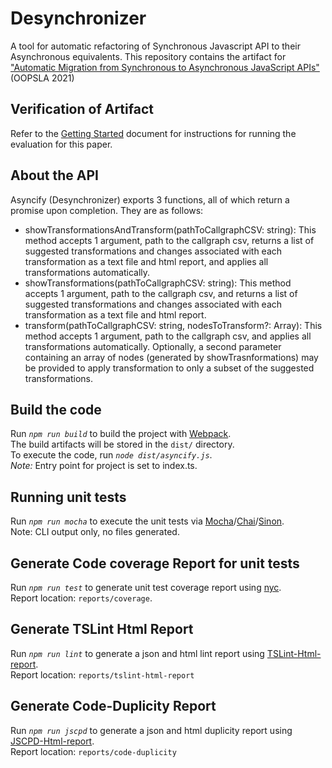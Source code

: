 
# Desynchronizer 

A tool for automatic refactoring of Synchronous Javascript API to their Asynchronous equivalents.
This repository contains the artifact for ["Automatic Migration from Synchronous to Asynchronous JavaScript APIs"](https://doi.org/10.1145/3485537) (OOPSLA 2021)

## Verification of Artifact

Refer to the [Getting Started](./GettingStarted.md) document for instructions for running the evaluation for this paper.

## About the API

Asyncify (Desynchronizer) exports 3 functions, all of which return a promise upon completion.
They are as follows:
- showTransformationsAndTransform(pathToCallgraphCSV: string): This method accepts 1 argument, path to the callgraph csv, returns a list of suggested transformations and changes associated with each transformation as a text file and html report, and applies all transformations automatically. 
- showTransformations(pathToCallgraphCSV: string): This method accepts 1 argument, path to the callgraph csv, and returns a list of suggested transformations and changes associated with each transformation as a text file and html report.
- transform(pathToCallgraphCSV: string, nodesToTransform?: Array<string>): This method accepts 1 argument, path to the callgraph csv, and applies all transformations automatically. Optionally, a second parameter containing an array of nodes (generated by showTrasnformations) may be provided to apply transformation to only a subset of the suggested transformations.

## Build the code

Run *`npm run build`* to build the project with [Webpack](https://webpack.js.org/).  
The build artifacts will be stored in the `dist/` directory.  
To execute the code, run *`node dist/asyncify.js`*.  
*Note:* Entry point for project is set to index.ts.

## Running unit tests

Run *`npm run mocha`* to execute the unit tests via [Mocha](https://mochajs.org/)/[Chai](https://www.chaijs.com/)/[Sinon](https://sinonjs.org/).  
Note: CLI output only, no files generated.


## Generate Code coverage Report for unit tests

Run *`npm run test`* to generate unit test coverage report using [nyc](https://github.com/istanbuljs/nyc).  
Report location: `reports/coverage`.


## Generate TSLint Html Report

Run *`npm run lint`* to generate a json and html lint report using [TSLint-Html-report](https://www.npmjs.com/package/tslint-html-report).  
Report location: `reports/tslint-html-report`


## Generate Code-Duplicity Report

Run *`npm run jscpd`* to generate a json and html duplicity report using [JSCPD-Html-report](https://www.npmjs.com/package/jscpd-html-reporter).  
Report location: `reports/code-duplicity`  
